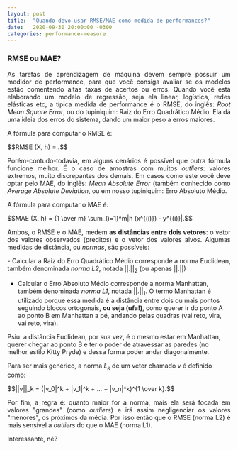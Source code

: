 ```yaml
---
layout: post
title:  "Quando devo usar RMSE/MAE como medida de performances?"
date:   2020-09-30 20:00:00 -0300
categories: performance-measure
---
```

### RMSE ou MAE?

<p style="text-align: justify;">
As tarefas de aprendizagem de máquina devem sempre possuir um medidor de performance, para que você consiga avaliar se os modelos estão comentendo altas taxas de acertos ou erros. Quando você está elaborando um modelo de regressão, seja ela linear, logística, redes elásticas etc, a típica medida de performance é o RMSE, do inglês: <i>Root Mean Square Error</i>, ou do tupiniquim: Raiz do Erro Quadrático Médio. Ela dá uma ideia dos erros do sistema, dando um maior peso a erros maiores. 
</p>

<p style="text-align: justify;">
A fórmula para computar o RMSE é: 
</p>

<script src="https://polyfill.io/v3/polyfill.min.js?features=es6"></script>
<script id="MathJax-script" async src="https://cdn.jsdelivr.net/npm/mathjax@3/es5/tex-mml-chtml.js"></script>

<p style="text-align: justify;">
  $$RMSE (X, h) = .$$
</p>

<p style="text-align: justify;">
Porém-contudo-todavia, em alguns cenários é possível que outra fórmula funcione melhor. É o caso de amostras com muitos <i>outliers</i>: valores extremos, muito discrepantes dos demais. Em casos como este você deve optar pelo MAE, do inglês: <i>Mean Absolute Error</i> (também conhecido como <i>Average Absolute Deviation</i>, ou em nosso tupiniquim: Erro Absoluto Médio.
</p>

<p style="text-align: justify;">
A fórmula para computar o MAE é: 
</p>

<p style="text-align: justify;">
  $$MAE (X, h) = {1 \over m} \sum_{i=1}^m|h (x^{(i)}) - y^{(i)}|.$$
</p>

<p style="text-align: justify;">
Ambos, o RMSE e o MAE, medem <b>as distâncias entre dois vetores</b>: o vetor dos valores observados (preditos) e o vetor dos valores alvos. Algumas medidas de distância, ou <i>normas</i>, são possíveis: 
</p>

<p style="text-align: justify;">
- Calcular a Raiz do Erro Quadrático Médio corresponde a norma Euclidean, também denominada <i>norma L2</i>, notada ||.||<sub>2</sub> (ou apenas ||.||)

- Calcular o Erro Absoluto Médio corresponde a norma Manhattan, também denominada <i>norma L1</i>, notada ||.||<sub>1</sub>. O termo Manhattan é utilizado porque essa medida é a distância entre dois ou mais pontos seguindo blocos ortogonais, <b>ou seja (ufa!)</b>, como querer ir do ponto A ao ponto B em Manhattan a pé, andando pelas quadras (vai reto, vira, vai reto, vira).

Psiu: a distância Euclidean, por sua vez, é o mesmo estar em Manhattan, querer chegar ao ponto B e ter o poder de atravessar as paredes (no melhor estilo Kitty Pryde) e dessa forma poder andar diagonalmente. 

Para ser mais genérico, a norma <i>L<sub>k</sub></i> de um vetor chamado <i>v</i> é definido como:
</p>

<p style="text-align: justify;">
  $$||v||_k = (|v_0|^k + |v_1|^k + ... + |v_n|^k)^{1 \over k}.$$
</p>

<p style="text-align: justify;">
Por fim, a regra é: quanto maior for a norma, mais ela será focada em valores "grandes" (como <i>outliers</i>) e irá assim negligenciar os valores "menores", os próximos da média. Por isso então que o RMSE (norma L2) é mais sensível a <i>outliers</i> do que o MAE (norma L1).

Interessante, né?
</p>


